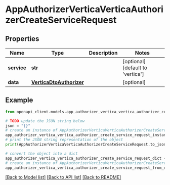 # AppAuthorizerVerticaVerticaAuthorizerCreateServiceRequest


## Properties

Name | Type | Description | Notes
------------ | ------------- | ------------- | -------------
**service** | **str** |  | [optional] [default to 'vertica']
**data** | [**VerticaDtoAuthorizer**](VerticaDtoAuthorizer.md) |  | [optional] 

## Example

```python
from openapi_client.models.app_authorizer_vertica_vertica_authorizer_create_service_request import AppAuthorizerVerticaVerticaAuthorizerCreateServiceRequest

# TODO update the JSON string below
json = "{}"
# create an instance of AppAuthorizerVerticaVerticaAuthorizerCreateServiceRequest from a JSON string
app_authorizer_vertica_vertica_authorizer_create_service_request_instance = AppAuthorizerVerticaVerticaAuthorizerCreateServiceRequest.from_json(json)
# print the JSON string representation of the object
print(AppAuthorizerVerticaVerticaAuthorizerCreateServiceRequest.to_json())

# convert the object into a dict
app_authorizer_vertica_vertica_authorizer_create_service_request_dict = app_authorizer_vertica_vertica_authorizer_create_service_request_instance.to_dict()
# create an instance of AppAuthorizerVerticaVerticaAuthorizerCreateServiceRequest from a dict
app_authorizer_vertica_vertica_authorizer_create_service_request_from_dict = AppAuthorizerVerticaVerticaAuthorizerCreateServiceRequest.from_dict(app_authorizer_vertica_vertica_authorizer_create_service_request_dict)
```
[[Back to Model list]](../README.md#documentation-for-models) [[Back to API list]](../README.md#documentation-for-api-endpoints) [[Back to README]](../README.md)


